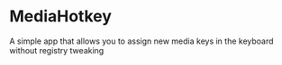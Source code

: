 # MediaHotkey
A simple app that allows you to assign new media keys in the keyboard without registry tweaking

